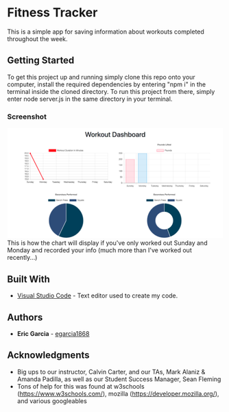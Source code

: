 # Fitness Tracker

This is a simple app for saving information about workouts completed throughout the week.

## Getting Started

To get this project up and running simply clone this repo onto your computer, install the required dependencies by entering "npm i" in the terminal inside the cloned directory.  To run this project from there, simply enter node server.js in the same directory in your terminal.

### Screenshot

![Screenshot!](/public/images/fitness-chart.png?raw=true "Screenshot of how the fitness chart displays")
This is how the chart will display if you've only worked out Sunday and Monday and recorded your info (much more than I've worked out recently...)

## Built With

* [Visual Studio Code](https://code.visualstudio.com/) - Text editor used to create my code.

## Authors

* **Eric Garcia** - [egarcia1868](https://github.com/egarcia1868)

## Acknowledgments

* Big ups to our instructor, Calvin Carter, and our TAs, Mark Alaniz & Amanda Padilla, as well as our Student Success Manager, Sean Fleming
* Tons of help for this was found at w3schools (https://www.w3schools.com/), mozilla (https://developer.mozilla.org/), and various googleables